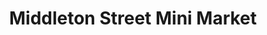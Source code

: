 ---
title: "Middleton Street Mini Market"
url: /derby/middleton-street-mini-market/
shop: Lebensmittel
---